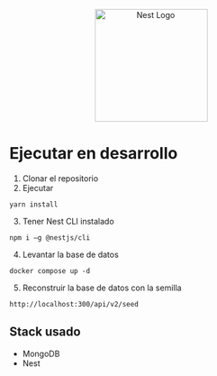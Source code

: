 <p align="center">
  <a href="http://nestjs.com/" target="blank"><img src="https://nestjs.com/img/logo-small.svg" width="200" alt="Nest Logo" /></a>
</p>

# Ejecutar en desarrollo

1. Clonar el repositorio
2. Ejecutar

```
yarn install
```

3. Tener Nest CLI instalado

```
npm i —g @nestjs/cli
```

4. Levantar la base de datos

```
docker compose up -d
```

5. Reconstruir la base de datos con la semilla

```
http://localhost:300/api/v2/seed
```

## Stack usado

- MongoDB
- Nest
